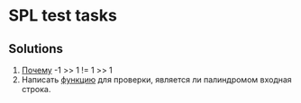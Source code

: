 # SPL test tasks

## Solutions

1. [Почему](https://github.com/vmf0min/SPL_Tasks/tree/master/Task_01) -1 >> 1 != 1 >> 1
2. Написать [функцию](https://github.com/vmf0min/SPL_Tasks/tree/master/Task_02) для проверки, является ли палиндромом входная строка.
